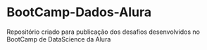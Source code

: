 # BootCamp-Dados-Alura
Repositório criado para publicação dos desafios desenvolvidos no BootCamp de DataScience da Alura
